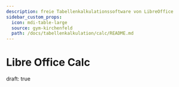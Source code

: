 ```yaml
---
description: freie Tabellenkalkulationssoftware von LibreOffice
sidebar_custom_props:
  icon: mdi-table-large
  source: gym-kirchenfeld
  path: /docs/tabellenkalkulation/calc/README.md
---
```


# Libre Office Calc

draft: true

<Features />
